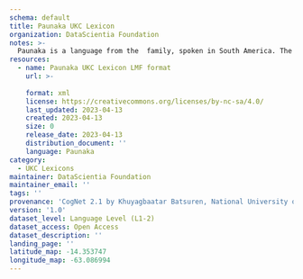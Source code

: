 ```yaml
---
schema: default
title: Paunaka UKC Lexicon
organization: DataScientia Foundation
notes: >-
  Paunaka is a language from the  family, spoken in South America. The UKC Lexicon of Paunaka is represented as a lexico-semantic network. It consists of words, word senses, synsets, as well as sense-level and synset-level relationships.
resources:
  - name: Paunaka UKC Lexicon LMF format
    url: >-
      
    format: xml
    license: https://creativecommons.org/licenses/by-nc-sa/4.0/
    last_updated: 2023-04-13
    created: 2023-04-13
    size: 0
    release_date: 2023-04-13
    distribution_document: ''
    language: Paunaka
category:
  - UKC Lexicons
maintainer: DataScientia Foundation
maintainer_email: ''
tags: ''
provenance: 'CogNet 2.1 by Khuyagbaatar Batsuren, National University of Mongolia (http://cognet.ukc.disi.unitn.it); Native Languages of the Americas 2021.11. by Laura Redish and Orrin Lewis (http://www.native-languages.org); Princeton WordNet 2.1 by Princeton University (https://wordnet.princeton.edu)'
version: '1.0'
dataset_level: Language Level (L1-2)
dataset_access: Open Access
dataset_description: ''
landing_page: ''
latitude_map: -14.353747
longitude_map: -63.086994
---
```

